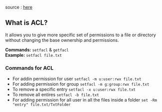 source : [here](https://youtu.be/Et2cvQvIyUY?si=opbTShHwZ9VB8YUA)

## What is ACL?  
It allows you to give more specific set of permissions to a file or directory without changing the base ownership and permissions.  

__Commands:__ ```setfacl``` & ```getfacl```  
__Example:__ ```setfacl file.txt```  

### Commands for ACL

- For addin permission for user
```setfacl -m u:user:rwx file.txt```  
- For adding permission for group
```setfacl -m g:group:rwx file.txt```  
- To remove a specific entry
```setfacl -x u:user:rwx file.txt```
- To remove all entires
```setfacl -b file.txt```
- For adding permission for all user in all the files inside a folder
```set -Rm "entry" file.txt/TxtFolder```

